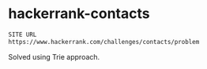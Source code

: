 # hackerrank-contacts

```sh
SITE URL
https://www.hackerrank.com/challenges/contacts/problem
```

Solved using Trie approach.
